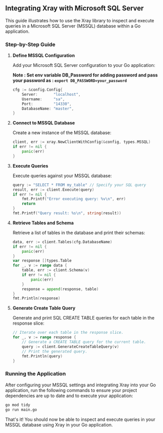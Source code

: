 ## Integrating Xray with Microsoft SQL Server

This guide illustrates how to use the Xray library to inspect and execute queries in a Microsoft SQL Server (MSSQL) database within a Go application.

### Step-by-Step Guide

1. **Define MSSQL Configuration**

   Add your Microsoft SQL Server configuration to your Go application:

    **Note : Set env variable DB_Password for adding password and pass your password as : `export DB_PASSWORD=your_password`**

    ```go
    cfg := &config.Config{
        Server:       "localhost",
        Username:     "sa",
        Port:         "14330",
        DatabaseName: "master",
    }
    ```

2. **Connect to MSSQL Database**

    Create a new instance of the MSSQL database:

    ```go
    client, err := xray.NewClientWithConfig(&config, types.MSSQL)
    if err != nil {
        panic(err)
    }
    ```

3. **Execute Queries**

    Execute queries against your MSSQL database:

    ```go
    query := "SELECT * FROM my_table" // Specify your SQL query
    result, err := client.Execute(query)
    if err != nil {
        fmt.Printf("Error executing query: %v\n", err)
        return
    }
    fmt.Printf("Query result: %s\n", string(result))
    ```

4. **Retrieve Tables and Schema**

    Retrieve a list of tables in the database and print their schemas:

    ```go
    data, err := client.Tables(cfg.DatabaseName)
    if err != nil {
        panic(err)
    }
    var response []types.Table
    for _, v := range data {
        table, err := client.Schema(v)
        if err != nil {
            panic(err)
        }
        response = append(response, table)
    }
    fmt.Println(response)
    ```

5. **Generate Create Table Query**

    Generate and print SQL CREATE TABLE queries for each table in the response slice:

    ```go
    // Iterate over each table in the response slice.
    for _, v := range response {
        // Generate a CREATE TABLE query for the current table.
        query := client.GenerateCreateTableQuery(v)
        // Print the generated query.
        fmt.Println(query)
    }
    ```

### Running the Application

After configuring your MSSQL settings and integrating Xray into your Go application, run the following commands to ensure your project dependencies are up to date and to execute your application:

```sh
go mod tidy
go run main.go
```

That's it! You should now be able to inspect and execute queries in your MSSQL database using Xray in your Go application.

